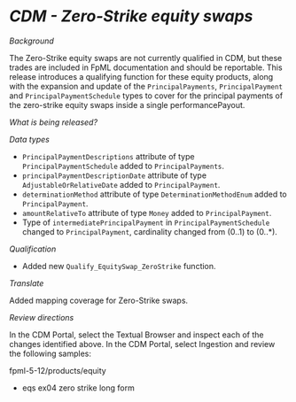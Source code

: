# _CDM - Zero-Strike equity swaps_

_Background_

The Zero-Strike equity swaps are not currently qualified in CDM, but these trades are included in FpML documentation and should be reportable.
This release introduces a qualifying function for these equity products,
along with the expansion and update of the `PrincipalPayments`, `PrincipalPayment` and `PrincipalPaymentSchedule` types
to cover for the principal payments of the zero-strike equity swaps inside a single performancePayout.


_What is being released?_


_Data types_

- `PrincipalPaymentDescriptions` attribute of type `PrincipalPaymentSchedule` added to `PrincipalPayments`.
- `principalPaymentDescriptionDate` attribute of type `AdjustableOrRelativeDate` added to `PrincipalPayment`.
- `determinationMethod` attribute of type `DeterminationMethodEnum` added to `PrincipalPayment`.
- `amountRelativeTo` attribute of type `Money` added to `PrincipalPayment`.
- Type of `intermediatePrincipalPayment` in `PrincipalPaymentSchedule` changed to `PrincipalPayment`, cardinality changed from (0..1) to (0..*).

_Qualification_

- Added new `Qualify_EquitySwap_ZeroStrike` function.

_Translate_

Added mapping coverage for Zero-Strike swaps.

_Review directions_

In the CDM Portal, select the Textual Browser and inspect each of the changes identified above.
In the CDM Portal, select Ingestion and review the following samples:

fpml-5-12/products/equity

- eqs ex04 zero strike long form
